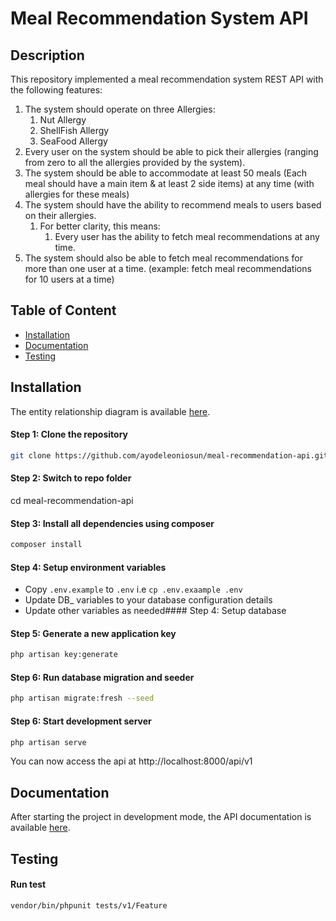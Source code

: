 # Meal Recommendation System API
## Description

This repository implemented a meal recommendation system REST API with the following features:
1. The system should operate on three Allergies: 
    1. Nut Allergy
    2. ShellFish Allergy
    3. SeaFood Allergy
2. Every user on the system should be able to pick their allergies (ranging from zero to all the allergies provided by the system).
3. The system should be able to accommodate at least 50 meals (Each meal should have a main item & at least 2 side items) at any time (with allergies for these meals)
4. The system should have the ability to recommend meals to users based on their allergies.
    1. For better clarity, this means:
        1. Every user has the ability to fetch meal recommendations at any time.
5. The system should also be able to fetch meal recommendations for more than one user at a time. (example: fetch meal recommendations for 10 users at a time)

## Table of Content

- [Installation](#installation)
- [Documentation](#documentation)
- [Testing](#testing)
## Installation
The entity relationship diagram is available [here](https://dbdiagram.io/d/610d504d2ecb310fc3c0cf9b).

#### Step 1: Clone the repository

```bash
git clone https://github.com/ayodeleoniosun/meal-recommendation-api.git
```
#### Step 2: Switch to repo folder

cd meal-recommendation-api

#### Step 3: Install all dependencies using composer

```bash
composer install
```
#### Step 4: Setup environment variables

- Copy `.env.example` to `.env` i.e `cp .env.exaample .env`
- Update DB\_ variables to your database configuration details
- Update other variables as needed#### Step 4: Setup database

#### Step 5: Generate a new application key

```bash
php artisan key:generate
```
#### Step 6: Run database migration and seeder

```bash
php artisan migrate:fresh --seed
```

#### Step 6: Start development server

```bash
php artisan serve
```

You can now access the api at http://localhost:8000/api/v1
## Documentation

After starting the project in development mode, the API documentation is available [here](https://github.com/ayodeleoniosun/meal-recommendation-api/blob/develop/app/Api/V1/Meal%20Recommendation%20API.postman_collection.json).
## Testing
#### Run test

```bash
vendor/bin/phpunit tests/v1/Feature
```